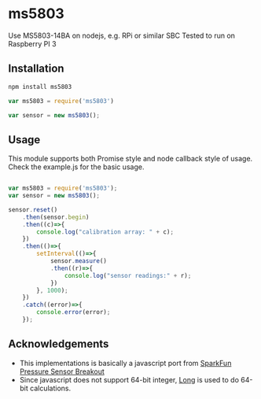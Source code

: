 # ms5803
Use MS5803-14BA on nodejs, e.g. RPi or similar SBC
Tested to run on Raspberry PI 3

## Installation

```bash
npm install ms5803
```

```javascript
var ms5803 = require('ms5803')

var sensor = new ms5803();
```

## Usage
This module supports both Promise style and node callback style of usage. 
Check the example.js for the basic usage. 

```javascript

var ms5803 = require('ms5803');
var sensor = new ms5803();

sensor.reset()
	.then(sensor.begin)
	.then((c)=>{
		console.log("calibration array: " + c);
	})
	.then(()=>{
		setInterval(()=>{
			sensor.measure()
			.then((r)=>{
				console.log("sensor readings:" + r);
			})
		}, 1000);
	})
	.catch((error)=>{
		console.error(error);
	});
```

## Acknowledgements
- This implementations is basically a javascript port from [SparkFun Pressure Sensor Breakout](https://github.com/sparkfun/MS5803-14BA_Breakout)
- Since javascript does not support 64-bit integer, [Long](https://www.npmjs.com/package/long) is used to do 64-bit calculations. 

